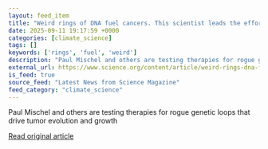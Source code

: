 ```yaml
---
layout: feed_item
title: "Weird rings of DNA fuel cancers. This scientist leads the effort to target them"
date: 2025-09-11 19:17:59 +0000
categories: [climate_science]
tags: []
keywords: ['rings', 'fuel', 'weird']
description: "Paul Mischel and others are testing therapies for rogue genetic loops that drive tumor evolution and growth"
external_url: https://www.science.org/content/article/weird-rings-dna-fuel-cancers-scientist-leads-effort-target-them
is_feed: true
source_feed: "Latest News from Science Magazine"
feed_category: "climate_science"
---
```


Paul Mischel and others are testing therapies for rogue genetic loops that drive tumor evolution and growth

[Read original article](https://www.science.org/content/article/weird-rings-dna-fuel-cancers-scientist-leads-effort-target-them)
